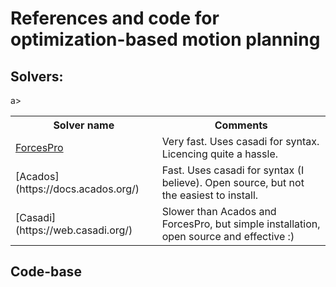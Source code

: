 # References and code for optimization-based motion planning

## Solvers:

<table>
  <tr>
    <th>Solver name</th>
    <th>Comments</th>
  </tr>
  <tr>
    <td><a href="https://www.embotech.com/softwareproducts/forcespro/overview/">ForcesPro</td>a></td>
    <td>Very fast. Uses casadi for syntax. Licencing quite a hassle.</td>
  </tr>
  <tr>
    <td>[Acados](https://docs.acados.org/)</td>
    <td>Fast. Uses casadi for syntax (I believe). Open source, but not the easiest to install.</td>
  </tr>
  <tr>
    <td>[Casadi](https://web.casadi.org/)</td>
    <td>Slower than Acados and ForcesPro, but simple installation, open source and effective :) </td>
  </tr>
</table>


## Code-base


